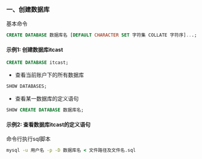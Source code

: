 ### 一、创建数据库
基本命令
```sql
CREATE DATABASE 数据库名 [DEFAULT CHARACTER SET 字符集 COLLATE 字符序]...;
```
#### 示例1: 创建数据库itcast
```sql
CREATE DATABASE itcast;
```
- 查看当前账户下的所有数据库
```sql
SHOW DATABASES;
```
- 查看某一数据库的定义语句
```sql
SHOW CREATE DATABASE 数据库名;
```
#### 示例2: 查看数据库itcast的定义语句




命令行执行sql脚本
```cmd
mysql -u 用户名 -p -D 数据库名 < 文件路径及文件名.sql
```